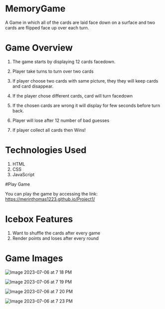 # MemoryGame

A Game in which all of the cards are laid face down on a surface and two cards are flipped face up over each turn.

# Game Overview

1. The game starts by displaying 12 cards facedown.

2. Player take turns to turn over two cards

3. If player choose two cards with same picture, they they will keep cards and card disappear.

4. If the player chose different cards, card will turn facedown

5. If the chosen cards are wrong it will display for few seconds before turn back.

6. Player will lose after 12 number of bad guesses

7. If player collect all cards then Wins!

# Technologies Used
1. HTML
2. CSS
3. JavaScript

#Play Game

You can play the game by accessing the link: https://merinthomas1223.github.io/Project1/

# Icebox Features

1. Want to shuffle the cards after every game
2. Render points and loses after every round

 # Game Images
 
![Image 2023-07-06 at 7 18 PM](https://github.com/Merinthomas1223/Project1/assets/133532396/1b39b890-49a8-4095-ad8d-9bace02d7ff5)


![Image 2023-07-06 at 7 19 PM](https://github.com/Merinthomas1223/Project1/assets/133532396/51196c20-30c3-485e-9b6a-c032c51c46dd)


![Image 2023-07-06 at 7 20 PM](https://github.com/Merinthomas1223/Project1/assets/133532396/32c160ed-1b58-43d8-9bbc-6e7d06be2fc5)


![Image 2023-07-06 at 7 23 PM](https://github.com/Merinthomas1223/Project1/assets/133532396/5b9cb918-82d0-4cf5-b945-78a8b20745dd)


 

 
